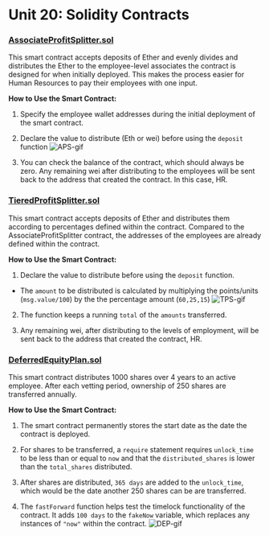# **Unit 20: Solidity Contracts**

### **<u>AssociateProfitSplitter.sol</u>**

This smart contract accepts deposits of Ether and evenly divides and distributes the Ether to the employee-level associates   the contract is designed for when initially deployed. This makes the process easier for Human Resources to pay their employees with one input. 

**How to Use the Smart Contract:**<br/>
1. Specify the employee wallet addresses during the initial deployment of the smart contract. <br/>

2. Declare the value to distribute (Eth or wei) before using the ```deposit``` function
![APS-gif](https://github.com/terrynier/SolidityContracts/blob/main/Screenshots/APS.gif)

3. You can check the balance of the contract, which should always be zero. Any remaining wei after distributing to the employees will be sent back to the address that created the contract. In this case, HR.

### **<u>TieredProfitSplitter.sol</u>**
This smart contract accepts deposits of Ether and distributes them according to percentages defined within the contract. Compared to the AssociateProfitSplitter contract, the addresses of the employees are already defined within the contract.

**How to Use the Smart Contract:**<br/>
1. Declare the value to distribute before using the ```deposit``` function.
-   The ```amount``` to be distributed is calculated by multiplying the points/units (```msg.value/100```) by the the percentage amount (```60,25,15```)
![TPS-gif](https://github.com/terrynier/SolidityContracts/blob/main/Screenshots/TPS.gif)

2. The function keeps a running ```total``` of the ```amounts``` transferred. 

3. Any remaining wei, after distributing to the levels of employment, will be sent back to the address that created the contract, HR.

### **<u>DeferredEquityPlan.sol**</u>
This smart contract distributes 1000 shares over 4 years to an active employee. After each vetting period, ownership of 250 shares are transferred annually.

**How to Use the Smart Contract:**<br/>
1. The smart contract permanently stores the start date as the date the contract is deployed. 

2. For shares to be transferred, a ```require``` statement requires ```unlock_time``` to be less than or equal to ```now``` and that the ```distributed_shares``` is lower than the ```total_shares``` distributed. 

3. After shares are distributed, ```365 days``` are added to the ```unlock_time```, which would be the date another 250 shares can be are transferred.

4. The ```fastForward``` function helps test the timelock functionality of the contract. It adds ```100 days``` to the ```fakeNow``` variable, which replaces any instances of ```"now"``` within the contract. 
![DEP-gif](https://github.com/terrynier/SolidityContracts/blob/main/Screenshots/DEP.gif)
